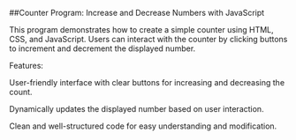 ##Counter Program: Increase and Decrease Numbers with JavaScript

This program demonstrates how to create a simple counter using HTML, CSS, and JavaScript. Users can interact with the counter by clicking buttons to increment and decrement the displayed number.

Features:

User-friendly interface with clear buttons for increasing and decreasing the count.

Dynamically updates the displayed number based on user interaction.

Clean and well-structured code for easy understanding and modification.
